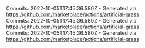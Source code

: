 Commits: 2022-10-05T17:45:36.580Z - Generated via https://github.com/marketplace/actions/artificial-grass
<br>
Commits: 2022-10-05T17:45:36.580Z - Generated via https://github.com/marketplace/actions/artificial-grass
<br>
Commits: 2022-10-05T17:45:36.580Z - Generated via https://github.com/marketplace/actions/artificial-grass
<br>
